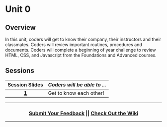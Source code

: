 # Unit 0

## Overview
In this unit, coders will get to know their company, their instructors and their classmates. Coders will review important routines, procedures and documents. Coders will complete a beginning of year challenge to review HTML, CSS, and Javascript from the Foundations and Advanced courses.


## Sessions 
|Session Slides|*Coders will be able to ...*|
|:-------:|-------|
|[**1**](https://docs.google.com/presentation/d/1t7EAvZTNv1CLcCgQmgzydvq5CPYyyuAAug159sGq1NY/edit#slide=id.g24b294ee22_0_339)| Get to know each other!|

----
<h3 align="center"><a href="https://docs.google.com/forms/d/e/1FAIpQLSeLpI-m6UKvIxk97F8R1iidFRaYXJ3dfcUuIjx2Pz0WMfO1SA/viewform">Submit Your Feedback</a> || <a href="https://github.com/ScriptEdcurriculum/curriculum18-19/wiki">Check Out the Wiki</a> </h3>

----
